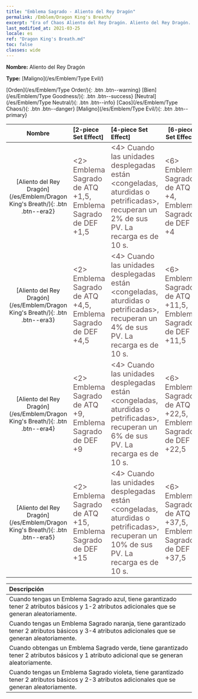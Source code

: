 ```yaml
---
title: "Emblema Sagrado - Aliento del Rey Dragón"
permalink: /Emblem/Dragon King's Breath/
excerpt: "Era of Chaos Aliento del Rey Dragón. Aliento del Rey Dragón. Era of Chaos Emblema Sagrado Aliento del Rey Dragón. Era of Chaos Maligno Aliento del Rey Dragón"
last_modified_at: 2021-03-25
locale: es
ref: "Dragon King's Breath.md"
toc: false
classes: wide
---
```


 **Nombre:** Aliento del Rey Dragón

 **Type:** [Maligno](/es/Emblem/Type Evil/)

  [Orden](/es/Emblem/Type Order/){: .btn .btn--warning}   [Bien](/es/Emblem/Type Goodness/){: .btn .btn--success}   [Neutral](/es/Emblem/Type Neutral/){: .btn .btn--info}   [Caos](/es/Emblem/Type Chaos/){: .btn .btn--danger}   [Maligno](/es/Emblem/Type Evil/){: .btn .btn--primary} 

  |  Nombre    | [2-piece Set Effect] | [4-piece Set Effect] | [6-piece Set Effect]  | 
  |:-----------------------:|:-------------------|:-----------------|----------------| 
  | [Aliento del Rey Dragón](/es/Emblem/Dragon King's Breath/){: .btn .btn--era2} | <span style="color: #645252;font-size:20px">&lt;2&gt; Emblema Sagrado de ATQ +1,5, Emblema Sagrado de DEF +1,5</span> | <span style="color: #645252;font-size:20px">&lt;4&gt; Cuando las unidades desplegadas están &lt;congeladas, aturdidas o petrificadas&gt;, recuperan un 2% de sus PV. La recarga es de 10 s.</span> | <span style="color: #645252;font-size:20px">&lt;6&gt; Emblema Sagrado de ATQ +4, Emblema Sagrado de DEF +4</span> | 
  | [Aliento del Rey Dragón](/es/Emblem/Dragon King's Breath/){: .btn .btn--era3} | <span style="color: #645252;font-size:20px">&lt;2&gt; Emblema Sagrado de ATQ +4,5, Emblema Sagrado de DEF +4,5</span> | <span style="color: #645252;font-size:20px">&lt;4&gt; Cuando las unidades desplegadas están &lt;congeladas, aturdidas o petrificadas&gt;, recuperan un 4% de sus PV. La recarga es de 10 s.</span> | <span style="color: #645252;font-size:20px">&lt;6&gt; Emblema Sagrado de ATQ +11,5, Emblema Sagrado de DEF +11,5</span> | 
  | [Aliento del Rey Dragón](/es/Emblem/Dragon King's Breath/){: .btn .btn--era4} | <span style="color: #645252;font-size:20px">&lt;2&gt; Emblema Sagrado de ATQ +9, Emblema Sagrado de DEF +9</span> | <span style="color: #645252;font-size:20px">&lt;4&gt; Cuando las unidades desplegadas están &lt;congeladas, aturdidas o petrificadas&gt;, recuperan un 6% de sus PV. La recarga es de 10 s.</span> | <span style="color: #645252;font-size:20px">&lt;6&gt; Emblema Sagrado de ATQ +22,5, Emblema Sagrado de DEF +22,5</span> | 
  | [Aliento del Rey Dragón](/es/Emblem/Dragon King's Breath/){: .btn .btn--era5} | <span style="color: #645252;font-size:20px">&lt;2&gt; Emblema Sagrado de ATQ +15, Emblema Sagrado de DEF +15</span> | <span style="color: #645252;font-size:20px">&lt;4&gt; Cuando las unidades desplegadas están &lt;congeladas, aturdidas o petrificadas&gt;, recuperan un 10% de sus PV. La recarga es de 10 s.</span> | <span style="color: #645252;font-size:20px">&lt;6&gt; Emblema Sagrado de ATQ +37,5, Emblema Sagrado de DEF +37,5</span> | 

  |         Descripción            | 
  |:-------------------------------|
  | Cuando tengas un Emblema Sagrado azul, tiene garantizado tener 2 atributos básicos y 1-2 atributos adicionales que se generan aleatoriamente. |
  | Cuando tengas un Emblema Sagrado naranja, tiene garantizado tener 2 atributos básicos y 3-4 atributos adicionales que se generan aleatoriamente. |
  | Cuando obtengas un Emblema Sagrado verde, tiene garantizado tener 2 atributos básicos y 1 atributo adicional que se generan aleatoriamente. |
  | Cuando tengas un Emblema Sagrado violeta, tiene garantizado tener 2 atributos básicos y 2-3 atributos adicionales que se generan aleatoriamente. |
